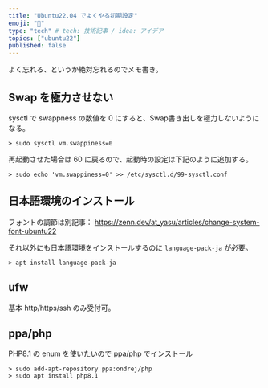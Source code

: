 ```yaml
---
title: "Ubuntu22.04 でよくやる初期設定"
emoji: "🎃"
type: "tech" # tech: 技術記事 / idea: アイデア
topics: ["ubuntu22"]
published: false
---
```


よく忘れる、というか絶対忘れるのでメモ書き。

## Swap を極力させない

sysctl で swappness の数値を 0 にすると、Swap書き出しを極力しないようになる。

```
> sudo sysctl vm.swappiness=0
```

再起動させた場合は 60 に戻るので、起動時の設定は下記のように追加する。

```
> sudo echo 'vm.swappiness=0' >> /etc/sysctl.d/99-sysctl.conf
```

## 日本語環境のインストール

フォントの調節は別記事： https://zenn.dev/at_yasu/articles/change-system-font-ubuntu22

それ以外にも日本語環境をインストールするのに `language-pack-ja` が必要。

```
> apt install language-pack-ja
```

## ufw

基本 http/https/ssh のみ受付可。



## ppa/php

PHP8.1 の enum を使いたいので ppa/php でインストール

```
> sudo add-apt-repository ppa:ondrej/php
> sudo apt install php8.1
```
